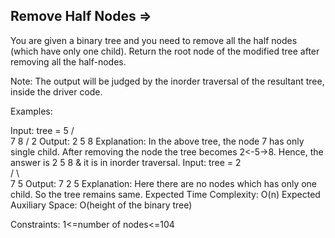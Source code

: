 Remove Half Nodes  =>
 ----------------

 
You are given a binary tree and you need to remove all the half nodes (which have only one child). Return the root node of the modified tree after removing all the half-nodes.

Note: The output will be judged by the inorder traversal of the resultant tree, inside the driver code.

Examples:

Input: tree = 5
            /   \
          7     8
        / 
      2
Output: 2 5 8
Explanation: In the above tree, the node 7 has only single child. After removing the node the tree becomes  2<-5->8. Hence, the answer is 2 5 8 & it is in inorder traversal.
Input:  tree = 2   
              / \   
            7   5 
Output: 7 2 5
Explanation: Here there are no nodes which has only one child. So the tree remains same.
Expected Time Complexity: O(n)
Expected Auxiliary Space: O(height of the binary tree)

Constraints:
1<=number of nodes<=104

